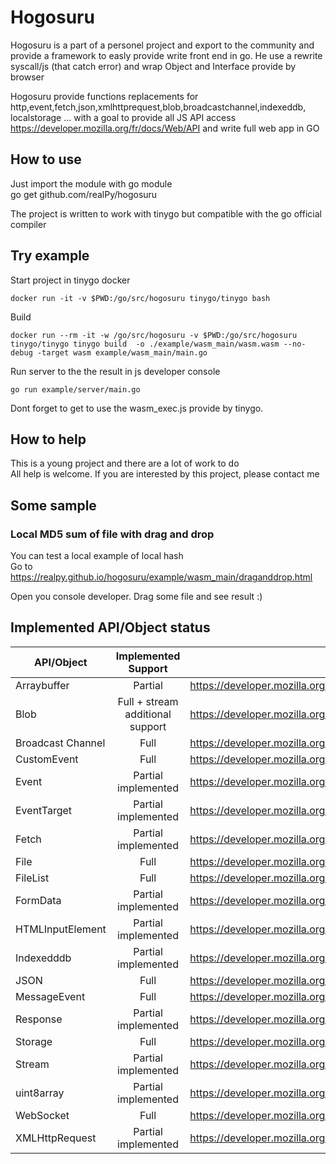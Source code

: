 Hogosuru
=========
Hogosuru is a part of a personel project and export to the community and provide a framework to easly provide write front end in go.
He use a rewrite syscall/js (that catch error) and wrap Object and Interface provide by browser 

Hogosuru provide functions replacements for http,event,fetch,json,xmlhttprequest,blob,broadcastchannel,indexeddb, localstorage ... with a goal to provide all JS API access https://developer.mozilla.org/fr/docs/Web/API and write full web app in GO


## How to use
Just import the module with go module  
go get github.com/realPy/hogosuru  

The project is written to work with tinygo but compatible with the go official compiler


## Try example

Start project in tinygo docker
```
docker run -it -v $PWD:/go/src/hogosuru tinygo/tinygo bash
```
Build  

```
docker run --rm -it -w /go/src/hogosuru -v $PWD:/go/src/hogosuru tinygo/tinygo tinygo build  -o ./example/wasm_main/wasm.wasm --no-debug -target wasm example/wasm_main/main.go

```

Run server to the the result in js developer console
```
go run example/server/main.go
```

Dont forget to get to use the wasm_exec.js provide by tinygo.


## How to help

This is a young project and there are a lot of work to do  
All help is welcome. If you are interested by this project, please contact me


## Some sample 

### Local MD5 sum of file with drag and drop

You can test a local example of local hash  
Go to https://realpy.github.io/hogosuru/example/wasm_main/draganddrop.html

Open you console developer. Drag some file and see result :)  






## Implemented API/Object status

    

|  API/Object |  Implemented Support |  MDN URL |
|-------------|:--------------------:|----------|
| Arraybuffer       |  Partial | https://developer.mozilla.org/fr/docs/Web/JavaScript/Reference/Global_Objects/ArrayBuffer | 
| Blob              |  Full + stream additional support|  https://developer.mozilla.org/fr/docs/Web/API/Blob |
| Broadcast Channel |  Full |  https://developer.mozilla.org/en-US/docs/Web/API/BroadcastChannel  | 
| CustomEvent |  Full |  https://developer.mozilla.org/fr/docs/Web/API/CustomEvent |
| Event | Partial implemented | https://developer.mozilla.org/fr/docs/Web/API/Event |
| EventTarget | Partial implemented | https://developer.mozilla.org/fr/docs/Web/API/EventTarget/EventTarget | 
| Fetch | Partial implemented  | https://developer.mozilla.org/fr/docs/Web/API/Fetch_API  |
| File | Full | https://developer.mozilla.org/fr/docs/Web/API/File |
| FileList | Full | https://developer.mozilla.org/fr/docs/Web/API/FileList |
| FormData | Partial implemented | https://developer.mozilla.org/fr/docs/Web/API/FormData |
| HTMLInputElement| Partial implemented | https://developer.mozilla.org/fr/docs/Web/API/HTMLInputElement |
| Indexedddb | Partial implemented | https://developer.mozilla.org/fr/docs/Web/API/IndexedDB_API|
| JSON | Full | https://developer.mozilla.org/fr/docs/Web/JavaScript/Reference/Global_Objects/JSON |
| MessageEvent | Full | https://developer.mozilla.org/fr/docs/Web/API/MessageEvent |
| Response | Partial implemented | https://developer.mozilla.org/fr/docs/Web/API/Response |
| Storage | Full | https://developer.mozilla.org/fr/docs/Mozilla/Add-ons/WebExtensions/API/storage |
| Stream | Partial implemented | https://developer.mozilla.org/fr/docs/Web/API/Streams_API |
| uint8array | Partial implemented | https://developer.mozilla.org/fr/docs/Web/JavaScript/Reference/Global_Objects/Uint8Array |
| WebSocket | Full | https://developer.mozilla.org/fr/docs/Web/API/WebSocket |
| XMLHttpRequest | Partial implemented | https://developer.mozilla.org/fr/docs/Web/API/XMLHttpRequest/XMLHttpRequest










